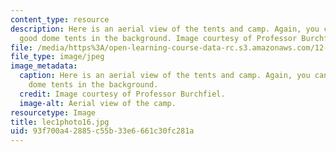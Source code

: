 ```yaml
---
content_type: resource
description: Here is an aerial view of the tents and camp. Again, you can see the
  good dome tents in the background. Image courtesy of Professor Burchfiel.
file: /media/https%3A/open-learning-course-data-rc.s3.amazonaws.com/12-114-field-geology-i-fall-2005/93f700a42885c55b33e6661c30fc281a_lec1photo16.jpg
file_type: image/jpeg
image_metadata:
  caption: Here is an aerial view of the tents and camp. Again, you can see the good
    dome tents in the background.
  credit: Image courtesy of Professor Burchfiel.
  image-alt: Aerial view of the camp.
resourcetype: Image
title: lec1photo16.jpg
uid: 93f700a4-2885-c55b-33e6-661c30fc281a
---
```


